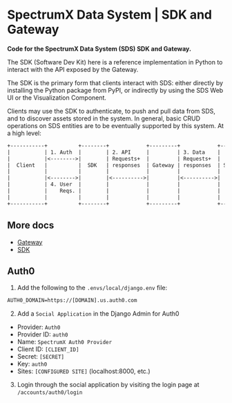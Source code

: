 # SpectrumX Data System | SDK and Gateway

**Code for the SpectrumX Data System (SDS) SDK and Gateway.**

The SDK (Software Dev Kit) here is a reference implementation in Python to interact with the API exposed by the Gateway.

The SDK is the primary form that clients interact with SDS: either directly by installing the Python package from PyPI, or indirectly by using the SDS Web UI or the Visualization Component.

Clients may use the SDK to authenticate, to push and pull data from SDS, and to discover assets stored in the system. In general, basic CRUD operations on SDS entities are to be eventually supported by this system. At a high level:

```txt
+-----------+          +--------+            +---------+            +---------------+
|           | 1. Auth  |        | 2. API     |         | 3. Data    |               |
|           |<-------->|        | Requests+  |         | Requests+  |               |
|  Client   |          |  SDK   | responses  | Gateway | responses  | SDS Data Store|
|           |          |        |            |         |            |               |
|           |<-------->|        |<---------->|         |<---------->|               |
|           | 4. User  |        |            |         |            |               |
|           |    Reqs. |        |            |         |            |               |
|           |          |        |            |         |            |               |
+-----------+          +--------+            +---------+            +---------------+
```

## More docs

+ [Gateway](./gateway/README.md)
+ [SDK](./sdk/README.md)


## Auth0

1. Add the following to the `.envs/local/django.env` file:

```txt
AUTH0_DOMAIN=https://[DOMAIN].us.auth0.com
```

2. Add a `Social Application` in the Django Admin for Auth0

- Provider: `Auth0`
- Provider ID: `auth0`
- Name: `SpectrumX Auth0 Provider`
- Client ID: `[CLIENT_ID]`
- Secret: `[SECRET]`
- Key: `auth0`
- Sites: `[CONFIGURED SITE]` (localhost:8000, etc.)


3. Login through the social application by visiting the login page at `/accounts/auth0/login`